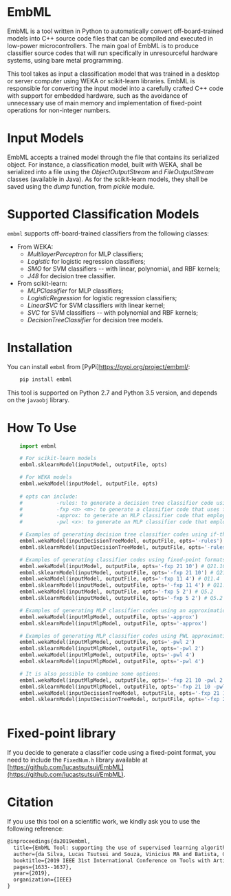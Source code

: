 
# EmbML
EmbML is a tool written in Python to automatically convert off-board-trained models into C++ source code files that can be compiled and executed in low-power microcontrollers. The main goal of EmbML is to produce classifier source codes that will run specifically in unresourceful hardware systems, using bare metal programming.

This tool takes as input a classification model that was trained in a desktop or server computer using WEKA or scikit-learn libraries. EmbML is responsible for converting the input model into a carefully crafted C++ code with support for embedded hardware, such as the avoidance of unnecessary use of main memory and implementation of fixed-point operations for non-integer numbers. 

# Input Models
EmbML accepts a trained model through the file that contains its serialized object. For instance, a classification model, built with WEKA, shall be serialized into a file using the _ObjectOutputStream_ and _FileOutputStream_ classes (available in Java). As for the scikit-learn models, they shall be saved using the _dump_ function, from _pickle_ module.

# Supported Classification Models
`embml` supports off-board-trained classifiers from the following classes:
 * From WEKA:
	 * _MultilayerPerceptron_ for MLP classifiers;
	 * _Logistic_ for logistic regression classifiers;
	 * _SMO_ for SVM classifiers -- with linear, polynomial, and RBF kernels;
	 * _J48_ for decision tree classifier.
* From scikit-learn:
	* _MLPClassifier_ for MLP classifiers;
	* _LogisticRegression_ for logistic regression classifiers;
	* _LinearSVC_ for SVM classifiers with linear kernel;
	* _SVC_ for SVM classifiers -- with polynomial and RBF kernels;
	* _DecisionTreeClassifier_ for decision tree models.

# Installation
You can install `embml` from [PyPi]<https://pypi.org/project/embml/>:
```python
	pip install embml
```
This tool is supported on Python 2.7 and Python 3.5 version, and depends on the `javaobj` library.


# How To Use
```python
	import embml

	# For scikit-learn models
	embml.sklearnModel(inputModel, outputFile, opts)

	# For WEKA models
	embml.wekaModel(inputModel, outputFile, opts)
		
	# opts can include:
	#			-rules: to generate a decision tree classifier code using if-then-else format.
	#			-fxp <n> <m>: to generate a classifier code that uses fixed-point format to perform real number operations. In this case, <n> is the number of integer bits and <m> is the number of fractional bits in the Qn.m format. Note that n + m + 1 must be equal to 32, 16, or 8, since that one bit is used to represent signed numbers.
	#			-approx: to generate an MLP classifier code that employs an approximation to substitute the sigmoid as an activation function in the neurons.
	#			-pwl <x>: to generate an MLP classifier code that employs a piecewise approximation to substitute the sigmoid as an activation function in the neurons. In this case, <x> must be equal to 2 (to use an 2-point PWL approximation) or 4 (to use an 4-point PWL approximation).

	# Examples of generating decision tree classifier codes using if-then-else format.
	embml.wekaModel(inputDecisionTreeModel, outputFile, opts='-rules')
	embml.sklearnModel(inputDecisionTreeModel, outputFile, opts='-rules')

	# Examples of generating classifier codes using fixed-point formats.
	embml.wekaModel(inputModel, outputFile, opts='-fxp 21 10') # Q21.10
	embml.sklearnModel(inputModel, outputFile, opts='-fxp 21 10') # Q21.10
	embml.wekaModel(inputModel, outputFile, opts='-fxp 11 4') # Q11.4
	embml.sklearnModel(inputModel, outputFile, opts='-fxp 11 4') # Q11.4
	embml.wekaModel(inputModel, outputFile, opts='-fxp 5 2') # Q5.2
	embml.sklearnModel(inputModel, outputFile, opts='-fxp 5 2') # Q5.2

	# Examples of generating MLP classifier codes using an approximation function.
	embml.wekaModel(inputMlpModel, outputFile, opts='-approx')
	embml.sklearnModel(inputMlpModel, outputFile, opts='-approx')

	# Examples of generating MLP classifier codes using PWL approximations.
	embml.wekaModel(inputMlpModel, outputFile, opts='-pwl 2')
	embml.sklearnModel(inputMlpModel, outputFile, opts='-pwl 2')
	embml.wekaModel(inputMlpModel, outputFile, opts='-pwl 4')
	embml.sklearnModel(inputMlpModel, outputFile, opts='-pwl 4')

	# It is also possible to combine some options:	
	embml.wekaModel(inputMlpModel, outputFile, opts='-fxp 21 10 -pwl 2')
	embml.sklearnModel(inputMlpModel, outputFile, opts='-fxp 21 10 -pwl 2')
	embml.wekaModel(inputDecisionTreeModel, outputFile, opts='-fxp 21 10 -rules')
	embml.sklearnModel(inputDecisionTreeModel, outputFile, opts='-fxp 21 10 -rules')
		
```

# Fixed-point library
If you decide to generate a classifier code using a fixed-point format, you need to include the `FixedNum.h` library available at [https://github.com/lucastsutsui/EmbML](https://github.com/lucastsutsui/EmbML).

# Citation
If you use this tool on a scientific work, we kindly ask you to use the following reference:

```tex
@inproceedings{da2019embml,
  title={EmbML Tool: supporting the use of supervised learning algorithms in low-cost embedded systems},
  author={da Silva, Lucas Tsutsui and Souza, Vinicius MA and Batista, Gustavo EAPA},
  booktitle={2019 IEEE 31st International Conference on Tools with Artificial Intelligence (ICTAI)},
  pages={1633--1637},
  year={2019},
  organization={IEEE}
}
```
   
